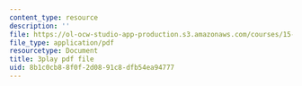 ```yaml
---
content_type: resource
description: ''
file: https://ol-ocw-studio-app-production.s3.amazonaws.com/courses/15-071-the-analytics-edge-spring-2017/8b1c0cb88f0f2d0891c8dfb54ea94777_dDHsLmwd9No.pdf
file_type: application/pdf
resourcetype: Document
title: 3play pdf file
uid: 8b1c0cb8-8f0f-2d08-91c8-dfb54ea94777
---
```

